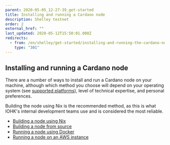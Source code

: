 ```yaml
---
parent: 2020-05-05_12-27-39_get-started
title: Installing and running a Cardano node
description: Shelley testnet
order: 2
external_href: ""
last_updated: 2020-05-12T15:50:01.000Z
redirects:
  - from: /en/shelley/get-started/installing-and-running-the-cardano-node/
    type: "301"
---
```

## Installing and running a Cardano node

There are a number of ways to install and run a Cardano node on your machine, although which method you choose will depend on your operating system (see [supported platforms](/cardano/about/supported-platforms/)), level of technical expertise, and personal preferences.

Building the node using Nix is the recommended method, as this is what IOHK's internal development teams use and is considered the most reliable.

- [Building a node using Nix](/cardano/get-started/installing-and-running-the-cardano-node/building-the-node-using-nix/)
- [Building a node from source](/cardano/get-started/installing-and-running-the-cardano-node/building-the-node-from-source/)
- [Running a node using Docker](/cardano/get-started/installing-and-running-the-cardano-node/running-the-node-using-docker/)
- [Running a node on an AWS instance](/cardano/get-started/installing-and-running-the-cardano-node/running-the-node-on-an-aws-instance/)
